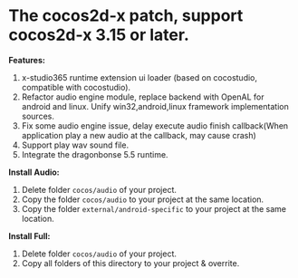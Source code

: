 # The cocos2d-x patch, support cocos2d-x 3.15 or later.
**Features:**
1. x-studio365 runtime extension ui loader (based on cocostudio, compatible with cocostudio).
2. Refactor audio engine module, replace backend with OpenAL for android and linux. Unify win32,android,linux framework implementation sources.
3. Fix some audio engine issue, delay execute audio finish callback(When application play a new audio at the callback, may cause crash)
4. Support play wav sound file.
5. Integrate the dragonbonse 5.5 runtime.  
  
**Install Audio:**
1. Delete folder ```cocos/audio``` of your project. 
2. Copy the folder ```cocos/audio``` to your project at the same location.
3. Copy the folder ```external/android-specific``` to your project at the same location.

**Install Full:**
1. Delete folder ```cocos/audio``` of your project.  
2. Copy all folders of this directory to your project & overrite.
